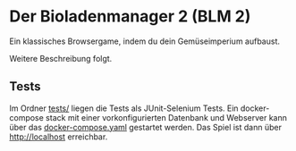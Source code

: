 # Der Bioladenmanager 2 (BLM 2)

Ein klassisches Browsergame, indem du dein Gemüseimperium aufbaust.

Weitere Beschreibung folgt.

## Tests

Im Ordner [tests/](tests/) liegen die Tests als JUnit-Selenium Tests.
Ein docker-compose stack mit einer vorkonfigurierten Datenbank und Webserver kann über
das [docker-compose.yaml](tests/src/test/resources/docker-compose.yaml) gestartet werden.
Das Spiel ist dann über [http://localhost](http://localhost) erreichbar.
